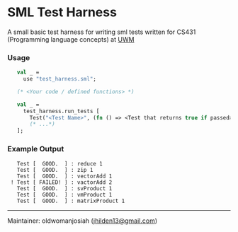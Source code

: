# SML Test Harness

A small basic test harness for writing sml tests
written for CS431 (Programming language concepts) at [UWM](https://uwm.edu/)

### Usage

```sml
   val _ =
     use "test_harness.sml";

   (* <Your code / defined functions> *)

   val _ =
     test_harness.run_tests [
       Test("<Test Name>", (fn () => <Test that returns true if passed>)),
       (* ...*)
   ];
```

### Example Output

```
   Test [  GOOD.  ] : reduce 1
   Test [  GOOD.  ] : zip 1
   Test [  GOOD.  ] : vectorAdd 1
 ! Test [ FAILED! ] : vactorAdd 2
   Test [  GOOD.  ] : svProduct 1
   Test [  GOOD.  ] : vmProduct 1
   Test [  GOOD.  ] : matrixProduct 1
```

--------

Maintainer: oldwomanjosiah (jhilden13@gmail.com)
